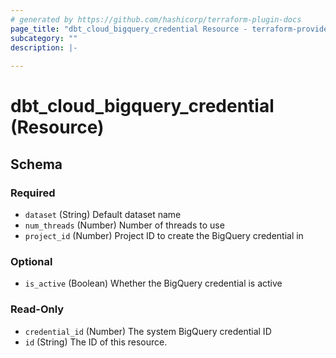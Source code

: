 ```yaml
---
# generated by https://github.com/hashicorp/terraform-plugin-docs
page_title: "dbt_cloud_bigquery_credential Resource - terraform-provider-dbt-cloud"
subcategory: ""
description: |-
  
---
```


# dbt_cloud_bigquery_credential (Resource)





<!-- schema generated by tfplugindocs -->
## Schema

### Required

- `dataset` (String) Default dataset name
- `num_threads` (Number) Number of threads to use
- `project_id` (Number) Project ID to create the BigQuery credential in

### Optional

- `is_active` (Boolean) Whether the BigQuery credential is active

### Read-Only

- `credential_id` (Number) The system BigQuery credential ID
- `id` (String) The ID of this resource.


